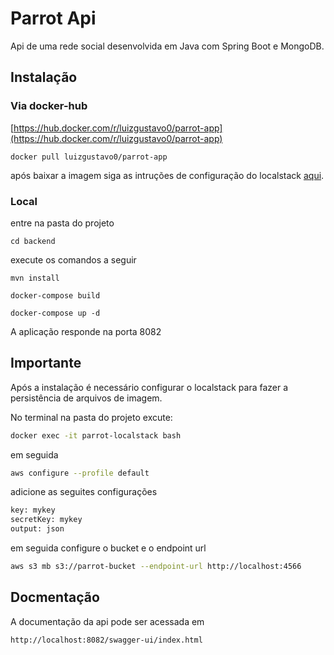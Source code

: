 # Parrot Api 

Api de uma rede social desenvolvida em Java com Spring Boot e MongoDB.

## Instalação

### Via docker-hub
[https://hub.docker.com/r/luizgustavo0/parrot-app](https://hub.docker.com/r/luizgustavo0/parrot-app)
```shell
docker pull luizgustavo0/parrot-app
```
após baixar a imagem siga as intruções de configuração do localstack <a href='#importante'>aqui</a>.

### Local
entre na pasta do projeto
```shell
cd backend 
```
execute os comandos a seguir
```shell
mvn install 

docker-compose build

docker-compose up -d
```

A aplicação responde na porta 8082

<h2 id='importante'>Importante</h2>
Após a instalação é necessário configurar o localstack para fazer a persistência de arquivos de imagem.

No terminal na pasta do projeto excute:
```bash
docker exec -it parrot-localstack bash
```
 em seguida
```bash
aws configure --profile default
```
adicione as seguites configurações
```bash
key: mykey
secretKey: mykey
output: json
```
em seguida configure o bucket e o endpoint url
```bash
aws s3 mb s3://parrot-bucket --endpoint-url http://localhost:4566
```

## Docmentação
A documentação da api pode ser acessada em
```shell
http://localhost:8082/swagger-ui/index.html
```
